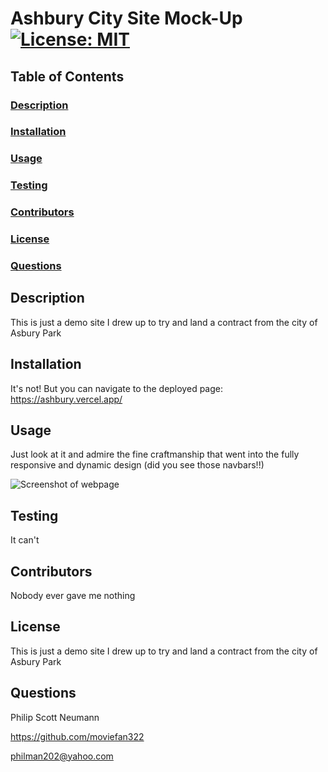 
# Ashbury City Site Mock-Up [![License: MIT](https://img.shields.io/badge/License-MIT-yellow.svg)](https://opensource.org/licenses/MIT)

## Table of Contents

### [Description](#Description)
### [Installation](#Installation)
### [Usage](#Usage)
### [Testing](#Testing)
### [Contributors](#Contributors)
### [License](#License)
### [Questions](#Questions)

<a id="Description"></a>
## Description
    
This is just a demo site I drew up to try and land a contract from the city of Asbury Park
    
<a id="Installation"></a>
## Installation
    
It's not! But you can navigate to the deployed page: https://ashbury.vercel.app/

<a id="Usage"></a>
## Usage
    
Just look at it and admire the fine craftmanship that went into the fully responsive and dynamic design (did you see those navbars!!)    

![Screenshot of webpage](./Develop/assets/images/screenshot.png)
 
<a id="Testing"></a>
## Testing

It can't

<a id="Contributors"></a>
## Contributors
    
Nobody ever gave me nothing

<a id="License"></a>
## License
    
This is just a demo site I drew up to try and land a contract from the city of Asbury Park

<a id="Questions"></a>
## Questions

Philip Scott Neumann

https://github.com/moviefan322

philman202@yahoo.com
    